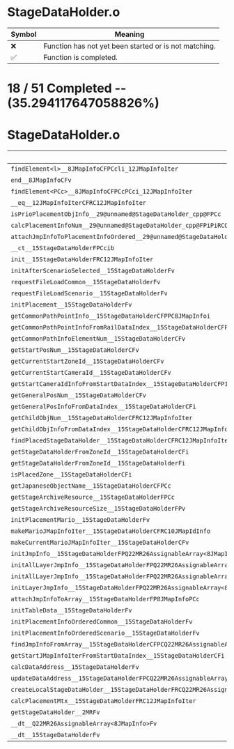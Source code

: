 # StageDataHolder.o
| Symbol | Meaning 
| ------------- | ------------- 
| :x: | Function has not yet been started or is not matching. 
| :white_check_mark: | Function is completed. 


# 18 / 51 Completed -- (35.294117647058826%)
# StageDataHolder.o
| Symbol | Decompiled? |
| ------------- | ------------- |
| `findElement<l>__8JMapInfoCFPCcli_12JMapInfoIter` | :x: |
| `end__8JMapInfoCFv` | :x: |
| `findElement<PCc>__8JMapInfoCFPCcPCci_12JMapInfoIter` | :x: |
| `__eq__12JMapInfoIterCFRC12JMapInfoIter` | :x: |
| `isPrioPlacementObjInfo__29@unnamed@StageDataHolder_cpp@FPCc` | :x: |
| `calcPlacementInfoNum__29@unnamed@StageDataHolder_cpp@FPiPiRCQ22MR26AssignableArray<8JMapInfo>` | :x: |
| `attachJmpInfoToPlacementInfoOrdered__29@unnamed@StageDataHolder_cpp@FP20PlacementInfoOrderedP20PlacementInfoOrderedP20PlacementInfoOrderedRCQ22MR26AssignableArray<8JMapInfo>` | :x: |
| `__ct__15StageDataHolderFPCcib` | :x: |
| `init__15StageDataHolderFRC12JMapInfoIter` | :white_check_mark: |
| `initAfterScenarioSelected__15StageDataHolderFv` | :white_check_mark: |
| `requestFileLoadCommon__15StageDataHolderFv` | :white_check_mark: |
| `requestFileLoadScenario__15StageDataHolderFv` | :white_check_mark: |
| `initPlacement__15StageDataHolderFv` | :white_check_mark: |
| `getCommonPathPointInfo__15StageDataHolderCFPPC8JMapInfoi` | :x: |
| `getCommonPathPointInfoFromRailDataIndex__15StageDataHolderCFPPC8JMapInfoi` | :x: |
| `getCommonPathInfoElementNum__15StageDataHolderCFv` | :x: |
| `getStartPosNum__15StageDataHolderCFv` | :x: |
| `getCurrentStartZoneId__15StageDataHolderCFv` | :x: |
| `getCurrentStartCameraId__15StageDataHolderCFv` | :white_check_mark: |
| `getStartCameraIdInfoFromStartDataIndex__15StageDataHolderCFP10JMapIdInfoi` | :white_check_mark: |
| `getGeneralPosNum__15StageDataHolderCFv` | :x: |
| `getGeneralPosInfoFromDataIndex__15StageDataHolderCFi` | :x: |
| `getChildObjNum__15StageDataHolderCFRC12JMapInfoIter` | :x: |
| `getChildObjInfoFromDataIndex__15StageDataHolderCFRC12JMapInfoIteri` | :x: |
| `findPlacedStageDataHolder__15StageDataHolderCFRC12JMapInfoIter` | :x: |
| `getStageDataHolderFromZoneId__15StageDataHolderCFi` | :white_check_mark: |
| `getStageDataHolderFromZoneId__15StageDataHolderFi` | :x: |
| `isPlacedZone__15StageDataHolderCFi` | :white_check_mark: |
| `getJapaneseObjectName__15StageDataHolderCFPCc` | :x: |
| `getStageArchiveResource__15StageDataHolderFPCc` | :white_check_mark: |
| `getStageArchiveResourceSize__15StageDataHolderFPv` | :white_check_mark: |
| `initPlacementMario__15StageDataHolderFv` | :x: |
| `makeMarioJMapInfoIter__15StageDataHolderCFRC10JMapIdInfo` | :x: |
| `makeCurrentMarioJMapInfoIter__15StageDataHolderCFv` | :x: |
| `initJmpInfo__15StageDataHolderFPQ22MR26AssignableArray<8JMapInfo>PCc` | :x: |
| `initAllLayerJmpInfo__15StageDataHolderFPQ22MR26AssignableArray<8JMapInfo>PCc` | :x: |
| `initAllLayerJmpInfo__15StageDataHolderFPQ22MR26AssignableArray<8JMapInfo>PCcPCc` | :x: |
| `initLayerJmpInfo__15StageDataHolderFPQ22MR26AssignableArray<8JMapInfo>PCcPCcUl` | :x: |
| `attachJmpInfoToArray__15StageDataHolderFP8JMapInfoPCc` | :x: |
| `initTableData__15StageDataHolderFv` | :white_check_mark: |
| `initPlacementInfoOrderedCommon__15StageDataHolderFv` | :x: |
| `initPlacementInfoOrderedScenario__15StageDataHolderFv` | :x: |
| `findJmpInfoFromArray__15StageDataHolderCFPCQ22MR26AssignableArray<8JMapInfo>PCc` | :white_check_mark: |
| `getStartJMapInfoIterFromStartDataIndex__15StageDataHolderCFi` | :x: |
| `calcDataAddress__15StageDataHolderFv` | :white_check_mark: |
| `updateDataAddress__15StageDataHolderFPCQ22MR26AssignableArray<8JMapInfo>` | :white_check_mark: |
| `createLocalStageDataHolder__15StageDataHolderFRCQ22MR26AssignableArray<8JMapInfo>b` | :x: |
| `calcPlacementMtx__15StageDataHolderFRC12JMapInfoIter` | :white_check_mark: |
| `getStageDataHolder__2MRFv` | :x: |
| `__dt__Q22MR26AssignableArray<8JMapInfo>Fv` | :white_check_mark: |
| `__dt__15StageDataHolderFv` | :white_check_mark: |
